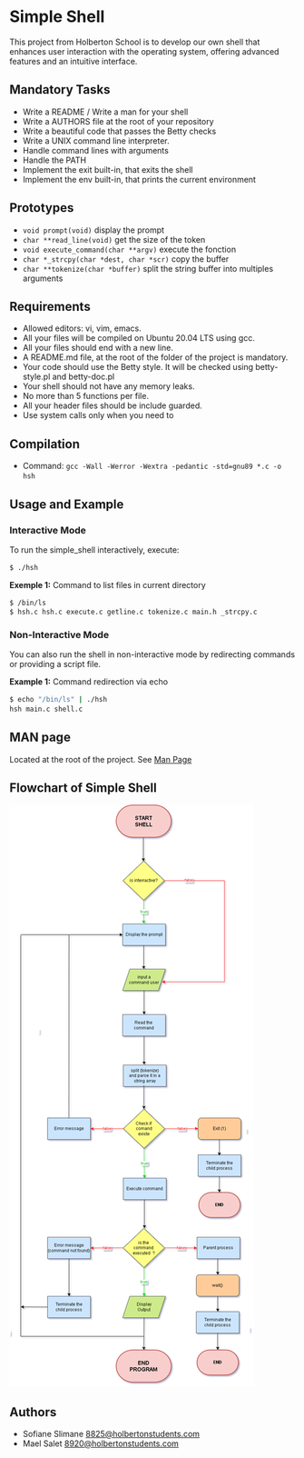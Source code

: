 
# Simple Shell
This project from Holberton School is to develop our own shell that enhances user interaction with the operating system, offering advanced features and an intuitive interface.

## Mandatory Tasks
* Write a README / Write a man for your shell
* Write a AUTHORS file at the root of your repository
* Write a beautiful code that passes the Betty checks
* Write a UNIX command line interpreter.
* Handle command lines with arguments
* Handle the PATH
* Implement the exit built-in, that exits the shell
* Implement the env built-in, that prints the current environment

## Prototypes
* ```void prompt(void)``` display the prompt
* ```char **read_line(void)``` get the size of the token
* ```void execute_command(char **argv)``` execute the fonction 
* ```char *_strcpy(char *dest, char *scr)``` copy the buffer
* ```char **tokenize(char *buffer)``` split the string buffer into multiples arguments


## Requirements
* Allowed editors: vi, vim, emacs.
* All your files will be compiled on Ubuntu 20.04 LTS using gcc.
* All your files should end with a new line.
* A README.md file, at the root of the folder of the project is mandatory.
* Your code should use the Betty style. It will be checked using betty-style.pl and betty-doc.pl
* Your shell should not have any memory leaks.
* No more than 5 functions per file.
* All your header files should be include guarded.
* Use system calls only when you need to

## Compilation

* Command: ```gcc -Wall -Werror -Wextra -pedantic -std=gnu89 *.c -o hsh```

## Usage and Example

### Interactive Mode
To run the simple_shell interactively, execute:
```sh
$ ./hsh
```
**Exemple 1:** Command to list files in current directory
```
$ /bin/ls
$ hsh.c hsh.c execute.c getline.c tokenize.c main.h _strcpy.c
```

### Non-Interactive Mode

You can also run the shell in non-interactive mode by redirecting commands or providing a script file.

**Example 1:** Command redirection via echo
```sh
$ echo "/bin/ls" | ./hsh
hsh main.c shell.c
```

## MAN page
Located at the root of the project. See [Man Page](https://github.com/Elmael33/holbertonschool-simple_shell/blob/main/Man_Page)

## Flowchart of Simple Shell
![flowchart](https://github.com/Elmael33/holbertonschool-simple_shell/blob/main/Flowchartt.png)

## Authors
- Sofiane Slimane <8825@holbertonstudents.com>
- Mael Salet <8920@holbertonstudents.com> 
